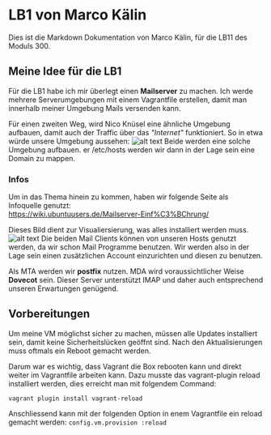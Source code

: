 # LB1 von Marco Kälin
Dies ist die Markdown Dokumentation von Marco Kälin, für die LB11 des Moduls 300.

## Meine Idee für die LB1
Für die LB1 habe ich mir überlegt einen **Mailserver** zu machen. Ich werde mehrere Serverumgebungen mit einem Vagrantfile erstellen, damit man innerhalb meiner Umgebung Mails versenden kann.

Für einen zweiten Weg, wird Nico Knüsel eine ähnliche Umgebung aufbauen, damit auch der Traffic über das *"Internet"* funktioniert.
So in etwa würde unsere Umgebung aussehen:
![alt text](https://thomas-leister.de/images/2016/04/21/mailserver-schema.png "Unser gewolltes Setup")
Beide werden eine solche Umgebung aufbauen. er /etc/hosts werden wir dann in der Lage sein eine Domain zu mappen.

### Infos
Um in das Thema hinein zu kommen, haben wir folgende Seite als Infoquelle genutzt:<br>
https://wiki.ubuntuusers.de/Mailserver-Einf%C3%BChrung/

Dieses Bild dient zur Visualiersierung, was alles installiert werden muss.
![alt text](https://media-cdn.ubuntu-de.org/wiki/attachments/19/30/mail_visual.png "Verbildlichung des gewollten Setups")
Die beiden Mail Clients können von unseren Hosts genutzt werden, da wir schon Mail Programme benutzen. Wir werden also in der Lage sein einen zusätzlichen Account einzurichten und diesen zu benutzen.

Als MTA werden wir **postfix** nutzen. MDA wird voraussichtlicher Weise **Dovecot** sein. Dieser Server unterstützt IMAP und daher auch entsprechend unseren Erwartungen genügend.

## Vorbereitungen
Um meine VM möglichst sicher zu machen, müssen alle Updates installiert sein, damit keine Sicherheitslücken geöffnt sind. Nach den Aktualisierungen muss oftmals ein Reboot gemacht werden.

Darum war es wichtig, dass Vagrant die Box rebooten kann und direkt weiter im Vagrantfile arbeiten kann. Dazu musste das vagrant-plugin reload installiert werden, dies erreicht man mit folgendem Command:
```
vagrant plugin install vagrant-reload
```

Anschliessend kann mit der folgenden Option in enem Vagrantfile ein reload gemacht werden: `config.vm.provision :reload`

